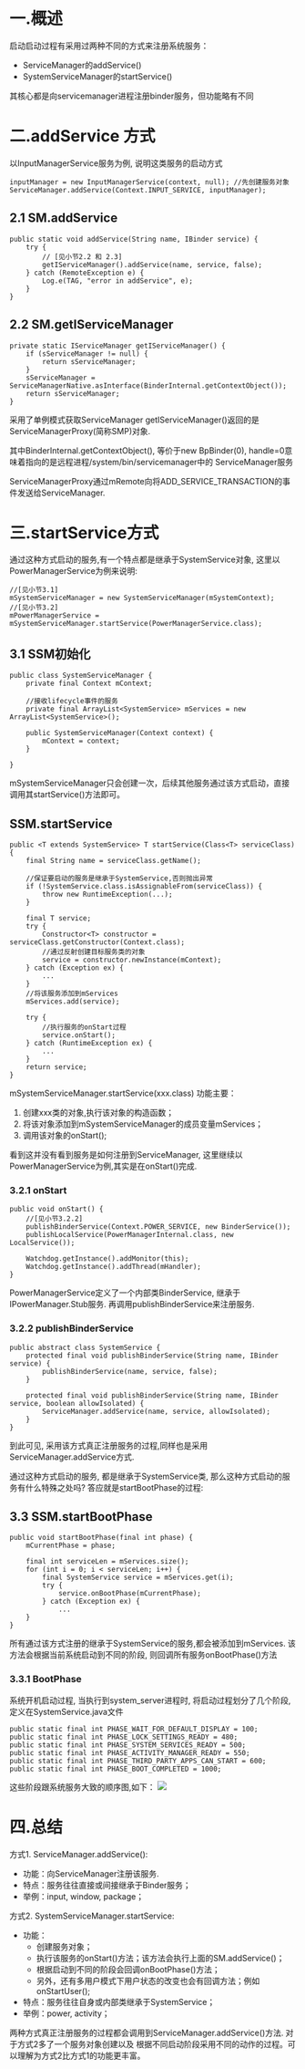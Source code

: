 # 一.概述
启动启动过程有采用过两种不同的方式来注册系统服务：

* ServiceManager的addService()
* SystemServiceManager的startService()


其核心都是向servicemanager进程注册binder服务，但功能略有不同

# 二.addService 方式
以InputManagerService服务为例, 说明这类服务的启动方式
```
inputManager = new InputManagerService(context, null); //先创建服务对象
ServiceManager.addService(Context.INPUT_SERVICE, inputManager);
```
## 2.1 SM.addService
```
public static void addService(String name, IBinder service) {
    try {
        // [见小节2.2 和 2.3]
        getIServiceManager().addService(name, service, false);
    } catch (RemoteException e) {
        Log.e(TAG, "error in addService", e);
    }
}
```
## 2.2 SM.getIServiceManager
```
private static IServiceManager getIServiceManager() {
    if (sServiceManager != null) {
        return sServiceManager;
    }
    sServiceManager = ServiceManagerNative.asInterface(BinderInternal.getContextObject());
    return sServiceManager;
}
```
采用了单例模式获取ServiceManager getIServiceManager()返回的是ServiceManagerProxy(简称SMP)对象.

其中BinderInternal.getContextObject(), 等价于new BpBinder(0), handle=0意味着指向的是远程进程/system/bin/servicemanager中的 ServiceManager服务

ServiceManagerProxy通过mRemote向将ADD_SERVICE_TRANSACTION的事件发送给ServiceManager.

# 三.startService方式
通过这种方式启动的服务,有一个特点都是继承于SystemService对象, 这里以PowerManagerService为例来说明:
```
//[见小节3.1]
mSystemServiceManager = new SystemServiceManager(mSystemContext); 
//[见小节3.2]
mPowerManagerService = mSystemServiceManager.startService(PowerManagerService.class);
```
## 3.1 SSM初始化
```
public class SystemServiceManager {
    private final Context mContext;
    
    //接收lifecycle事件的服务
    private final ArrayList<SystemService> mServices = new ArrayList<SystemService>();
    
    public SystemServiceManager(Context context) {
        mContext = context;
    }
    
}
```
mSystemServiceManager只会创建一次，后续其他服务通过该方式启动，直接调用其startService()方法即可。

## SSM.startService
```
public <T extends SystemService> T startService(Class<T> serviceClass) {
    final String name = serviceClass.getName();

    //保证要启动的服务是继承于SystemService,否则抛出异常
    if (!SystemService.class.isAssignableFrom(serviceClass)) {
        throw new RuntimeException(...);
    }
    
    final T service;
    try {
        Constructor<T> constructor = serviceClass.getConstructor(Context.class);
        //通过反射创建目标服务类的对象
        service = constructor.newInstance(mContext);
    } catch (Exception ex) {
        ...
    }
    //将该服务添加到mServices
    mServices.add(service);

    try {
        //执行服务的onStart过程 
        service.onStart();
    } catch (RuntimeException ex) {
        ...
    }
    return service;
}
```
mSystemServiceManager.startService(xxx.class) 功能主要：

1. 创建xxx类的对象,执行该对象的构造函数；
2. 将该对象添加到mSystemServiceManager的成员变量mServices；
3. 调用该对象的onStart();

看到这并没有看到服务是如何注册到ServiceManager, 这里继续以PowerManagerService为例,其实是在onStart()完成.

### 3.2.1 onStart
```
public void onStart() {
    //[见小节3.2.2]
    publishBinderService(Context.POWER_SERVICE, new BinderService());
    publishLocalService(PowerManagerInternal.class, new LocalService());

    Watchdog.getInstance().addMonitor(this);
    Watchdog.getInstance().addThread(mHandler);
}
```
PowerManagerService定义了一个内部类BinderService, 继承于IPowerManager.Stub服务. 再调用publishBinderService来注册服务.

### 3.2.2 publishBinderService
```
public abstract class SystemService {
    protected final void publishBinderService(String name, IBinder service) {
        publishBinderService(name, service, false);
    }

    protected final void publishBinderService(String name, IBinder service, boolean allowIsolated) {
        ServiceManager.addService(name, service, allowIsolated);
    }
}
```

到此可见, 采用该方式真正注册服务的过程,同样也是采用ServiceManager.addService方式.

通过这种方式启动的服务, 都是继承于SystemService类, 那么这种方式启动的服务有什么特殊之处吗? 答应就是startBootPhase的过程:

## 3.3 SSM.startBootPhase
```
public void startBootPhase(final int phase) {
    mCurrentPhase = phase;

    final int serviceLen = mServices.size();
    for (int i = 0; i < serviceLen; i++) {
        final SystemService service = mServices.get(i);
        try {
            service.onBootPhase(mCurrentPhase);
        } catch (Exception ex) {
            ...
    }
}
```
所有通过该方式注册的继承于SystemService的服务,都会被添加到mServices. 该方法会根据当前系统启动到不同的阶段, 则回调所有服务onBootPhase()方法

### 3.3.1 BootPhase
系统开机启动过程, 当执行到system_server进程时, 将启动过程划分了几个阶段, 定义在SystemService.java文件

```
public static final int PHASE_WAIT_FOR_DEFAULT_DISPLAY = 100; 
public static final int PHASE_LOCK_SETTINGS_READY = 480;
public static final int PHASE_SYSTEM_SERVICES_READY = 500;
public static final int PHASE_ACTIVITY_MANAGER_READY = 550;
public static final int PHASE_THIRD_PARTY_APPS_CAN_START = 600;
public static final int PHASE_BOOT_COMPLETED = 1000;
```

这些阶段跟系统服务大致的顺序图,如下：
![](http://gityuan.com/images/boot/systemServer/system_server_boot_process.jpg)

# 四.总结
方式1. ServiceManager.addService():

* 功能：向ServiceManager注册该服务.
* 特点：服务往往直接或间接继承于Binder服务；
* 举例：input, window, package；

方式2. SystemServiceManager.startService:

* 功能：
  * 创建服务对象；
  * 执行该服务的onStart()方法；该方法会执行上面的SM.addService()；
  * 根据启动到不同的阶段会回调onBootPhase()方法；
  * 另外，还有多用户模式下用户状态的改变也会有回调方法；例如onStartUser();
* 特点：服务往往自身或内部类继承于SystemService；
* 举例：power, activity；

两种方式真正注册服务的过程都会调用到ServiceManager.addService()方法. 对于方式2多了一个服务对象创建以及 根据不同启动阶段采用不同的动作的过程。可以理解为方式2比方式1的功能更丰富。
